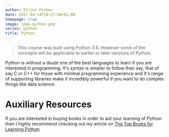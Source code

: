 ```yaml
---
author: Elliot Forbes
date: 2017-04-14T20:27:58+01:00
homepage: true
image: logo-python.png
series: python
title: Python
---
```


> This course was built using Python 3.6. However some of the concepts will be applicable to earlier or later versions of Python.

Python is without a doubt one of the best languages to learn if you are interested in programming. It's syntax is simpler to follow than say, that of say C or C++ for those with minimal programming experience and it's range of supporting libraries make it incredibly powerful if you want to do complex things like data science. 

# Auxiliary Resources

If you are interested in buying books in order to aid your learning of Python then I highly recommend checking out my article on [The Top Books for Learning Python](/python/best-books-for-python/)

